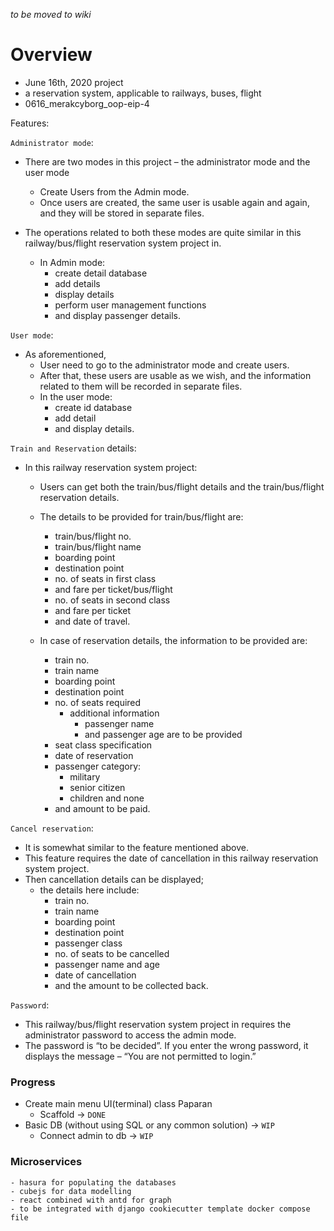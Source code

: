 *to be moved to wiki*

# Overview
- June 16th, 2020 project
- a reservation system, applicable to railways, buses, flight
- 0616_merakcyborg_oop-eip-4

Features:

`Administrator mode`: 
- There are two modes in this project – the administrator mode and the user mode
    - Create Users from the Admin mode. 
    - Once users are created, the same user is usable again and again, and they will be stored in separate files.

- The operations related to both these modes are quite similar in this railway/bus/flight reservation system project in. 
    - In Admin mode:
        - create detail database
        - add details
        - display details
        - perform user management functions
        - and display passenger details.

`User mode`: 
- As aforementioned,
    - User need to go to the administrator mode and create users. 
    - After that, these users are usable as we wish, and the information related to them will be recorded in separate files.
    - In the user mode:
        - create id database
        - add detail
        - and display details.

`Train and Reservation` details:
- In this railway reservation system project:
    - Users can get both the train/bus/flight details and the train/bus/flight reservation details. 
    - The details to be provided for train/bus/flight are:
        - train/bus/flight no.
        - train/bus/flight name
        - boarding point
        - destination point
        - no. of seats in first class
        - and fare per ticket/bus/flight
        - no. of seats in second class
        - and fare per ticket
        - and date of travel.

    - In case of reservation details, the information to be provided are:
        - train no.
        - train name
        - boarding point
        - destination point
        - no. of seats required
            - additional information 
                - passenger name
                - and passenger age are to be provided
        - seat class specification
        - date of reservation
        - passenger category:
            - military
            - senior citizen
            - children and none 
        - and amount to be paid.

`Cancel reservation`:
- It is somewhat similar to the feature mentioned above.
- This feature requires the date of cancellation in this railway reservation system project.
- Then cancellation details can be displayed; 
    - the details here include:
        - train no.
        - train name
        - boarding point
        - destination point
        - passenger class
        - no. of seats to be cancelled
        - passenger name and age
        - date of cancellation
        - and the amount to be collected back.

`Password`: 
- This railway/bus/flight reservation system project in requires the administrator password to access the admin mode.
- The password is “to be decided”. If you enter the wrong password, it displays the message – “You are not permitted to login.”

### Progress
- Create main menu UI(terminal) class Paparan
    - Scaffold -> `DONE`
- Basic DB (without using SQL or any common solution) -> `WIP`
    - Connect admin to db -> `WIP`

### Microservices
    - hasura for populating the databases 
    - cubejs for data modelling
    - react combined with antd for graph
    - to be integrated with django cookiecutter template docker compose file